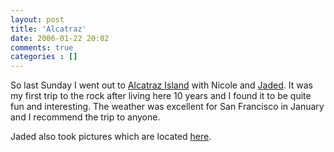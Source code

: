 ```yaml
---
layout: post
title: 'Alcatraz'
date: 2006-01-22 20:02
comments: true
categories : []
---  
```


So last Sunday I went out to <a href="http://www.nps.gov/alcatraz/">Alcatraz Island</a> with Nicole and <a href="http://ruled.net">Jaded</a>. It was my first trip to the rock after living here 10 years and I found it to be quite fun and interesting. The weather was excellent for San Francisco in January and I recommend the trip to anyone.

Jaded also took pictures which are located <a href="http://g2.ruled.net/v/Holidays/SanFrancisco/Alcatraz/">here</a>.



